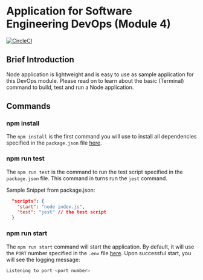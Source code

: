 # Application for Software Engineering DevOps (Module 4)

[![CircleCI](https://dl.circleci.com/status-badge/img/gh/codebyshennan/6m-software-m4-node-app-for-devops/tree/main.svg?style=svg)](https://dl.circleci.com/status-badge/redirect/gh/codebyshennan/6m-software-m4-node-app-for-devops/tree/main)

## Brief Introduction

Node application is lightweight and is easy to use as sample application for this DevOps module. Please read on to learn about the basic (Terminal) command to build, test and run a Node application.

## Commands

### npm install

The `npm install` is the first command you will use to install all dependencies specified in the `package.json` file [here](./package.json).

### npm run test

The `npm run test` is the command to run the test script specified in the `package.json` file. This command in turns run the `jest` command.

Sample Snippet from package.json:
```json
  "scripts": {
    "start": "node index.js",
    "test": "jest" // the test script
  }
```

### npm run start

The `npm run start` command will start the application. By default, it will use the `PORT` number specified in the `.env` file [here](./.env). Upon successful start, you will see the logging message:

```sh
Listening to port <port number>
```

